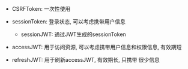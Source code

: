 
- CSRFToken: 一次性使用

- sessionToken: 登录状态, 可以考虑携带用户信息
  - sessionJWT: 通过JWT生成的sessionToken

- accessJWT: 用于访问资源, 可以考虑携带用户信息和权限信息, 有效期短

- refreshJWT: 用于刷新accessJWT, 有效期长, 只携带 很少信息

